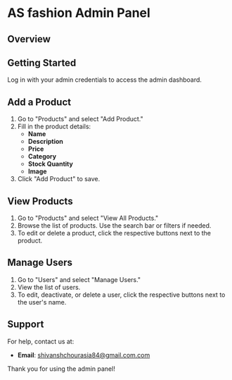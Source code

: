 # AS fashion Admin Panel

## Overview


## Getting Started

Log in with your admin credentials to access the admin dashboard.

## Add a Product

1. Go to "Products" and select "Add Product."
2. Fill in the product details:
   - **Name**
   - **Description**
   - **Price**
   - **Category**
   - **Stock Quantity**
   - **Image**
3. Click "Add Product" to save.

## View Products

1. Go to "Products" and select "View All Products."
2. Browse the list of products. Use the search bar or filters if needed.
3. To edit or delete a product, click the respective buttons next to the product.

## Manage Users

1. Go to "Users" and select "Manage Users."
2. View the list of users. 
3. To edit, deactivate, or delete a user, click the respective buttons next to the user's name.

## Support

For help, contact us at:

- **Email**: shivanshchourasia84@gmail.com.com

Thank you for using the admin panel!
